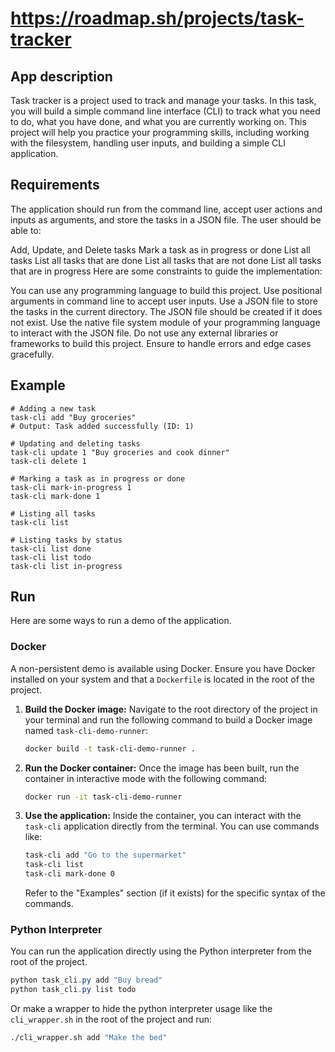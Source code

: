 # https://roadmap.sh/projects/task-tracker

## App description
Task tracker is a project used to track and manage your tasks. In this task, you will build a simple command line interface (CLI) to track what you need to do, what you have done, and what you are currently working on. This project will help you practice your programming skills, including working with the filesystem, handling user inputs, and building a simple CLI application.

## Requirements
The application should run from the command line, accept user actions and inputs as arguments, and store the tasks in a JSON file. The user should be able to:

Add, Update, and Delete tasks
Mark a task as in progress or done
List all tasks
List all tasks that are done
List all tasks that are not done
List all tasks that are in progress
Here are some constraints to guide the implementation:

You can use any programming language to build this project.
Use positional arguments in command line to accept user inputs.
Use a JSON file to store the tasks in the current directory.
The JSON file should be created if it does not exist.
Use the native file system module of your programming language to interact with the JSON file.
Do not use any external libraries or frameworks to build this project.
Ensure to handle errors and edge cases gracefully.

## Example 

```
# Adding a new task
task-cli add "Buy groceries"
# Output: Task added successfully (ID: 1)

# Updating and deleting tasks
task-cli update 1 "Buy groceries and cook dinner"
task-cli delete 1

# Marking a task as in progress or done
task-cli mark-in-progress 1
task-cli mark-done 1

# Listing all tasks
task-cli list

# Listing tasks by status
task-cli list done
task-cli list todo
task-cli list in-progress
```

## Run

Here are some ways to run a demo of the application.

### Docker

A non-persistent demo is available using Docker. Ensure you have Docker installed on your system and that a `Dockerfile` is located in the root of the project.

1.  **Build the Docker image:**
    Navigate to the root directory of the project in your terminal and run the following command to build a Docker image named `task-cli-demo-runner`:
    ```bash
    docker build -t task-cli-demo-runner .
    ```

2.  **Run the Docker container:**
    Once the image has been built, run the container in interactive mode with the following command:
    ```bash
    docker run -it task-cli-demo-runner
    ```

3.  **Use the application:**
    Inside the container, you can interact with the `task-cli` application directly from the terminal. You can use commands like:
    ```bash
    task-cli add "Go to the supermarket"
    task-cli list
    task-cli mark-done 0
    ```
    Refer to the "Examples" section (if it exists) for the specific syntax of the commands.

### Python Interpreter

You can run the application directly using the Python interpreter from the root of the project.

```powershell
python task_cli.py add "Buy bread"
python task_cli.py list todo
```

Or make a wrapper to hide the python interpreter usage like the `cli_wrapper.sh` in the root of the project and run:
``` bash
./cli_wrapper.sh add "Make the bed"
```
